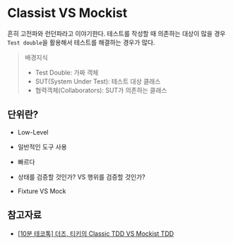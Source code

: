 # Classist VS Mockist

흔히 고전파와 런던파라고 이야기한다. 테스트를 작성할 때 의존하는 대상이 많을 경우 `Test double`을 활용해서 테스트를 해결하는 경우가 많다.

> 배경지식
> * Test Double: 가짜 객체
> * SUT(System Under Test): 테스트 대상 클래스
> * 협력객체(Collaborators): SUT가 의존하는 클래스

## 단위란?

* Low-Level
* 일반적인 도구 사용
* 빠르다

* 상태를 검증할 것인가? VS 행위를 검증할 것인가?
* Fixture VS Mock

## 참고자료

* [[10분 테코톡] 더즈, 티키의 Classic TDD VS Mockist TDD](https://www.youtube.com/watch?v=n01foM9tsRo&t=1214s)